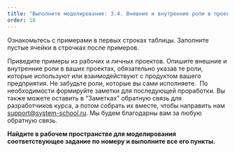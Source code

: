 ```yaml
---
title: "Выполните моделирование: 3.4. Внешние и внутренние роли в проекте"
order: 18
---
```




Ознакомьтесь с примерами в первых строках таблицы. Заполните пустые ячейки в строчках после примеров.

Приведите примеры из рабочих и личных проектов. Опишите внешние и внутренние роли в ваших проектах, обязательно указав те роли, которые используют или взаимодействуют с продуктом вашего предприятия. Не забудьте роли, которые вы сами исполняете.  По необходимости формируйте заметки для последующей проработки. Вы также можете оставить в “Заметках” обратную связь для разработчиков курса, а потом собрать их вместе, чтобы направить нам support@system-school.ru. Мы будем благодарны вам за любую обратную связь.

**Найдите в рабочем пространстве для моделирования соответствующее задание по номеру и выполните все его пункты.**

